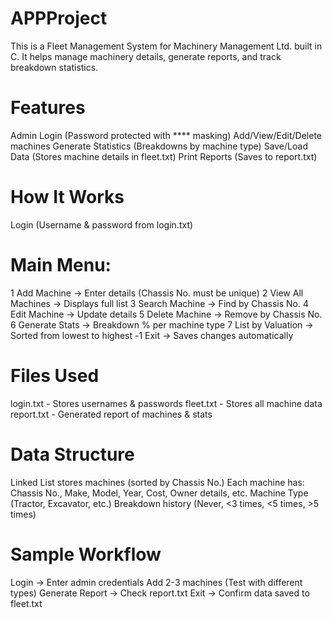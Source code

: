 # APPProject
This is a Fleet Management System for Machinery Management Ltd. built in C. It helps manage machinery details, generate reports, and track breakdown statistics.

# Features
Admin Login (Password protected with **** masking)
Add/View/Edit/Delete machines
Generate Statistics (Breakdowns by machine type)
Save/Load Data (Stores machine details in fleet.txt)
Print Reports (Saves to report.txt)

# How It Works
Login (Username & password from login.txt)
# Main Menu:
1️ Add Machine → Enter details (Chassis No. must be unique)
2️ View All Machines → Displays full list
3️ Search Machine → Find by Chassis No.
4️ Edit Machine → Update details
5️ Delete Machine → Remove by Chassis No.
6️ Generate Stats → Breakdown % per machine type
7️ List by Valuation → Sorted from lowest to highest
-1️ Exit → Saves changes automatically

# Files Used
login.txt	- Stores usernames & passwords
fleet.txt	- Stores all machine data
report.txt - Generated report of machines & stats

# Data Structure
Linked List stores machines (sorted by Chassis No.)
Each machine has:
Chassis No., Make, Model, Year, Cost, Owner details, etc.
Machine Type (Tractor, Excavator, etc.)
Breakdown history (Never, <3 times, <5 times, >5 times)



# Sample Workflow
Login → Enter admin credentials
Add 2-3 machines (Test with different types)
Generate Report → Check report.txt
Exit → Confirm data saved to fleet.txt
